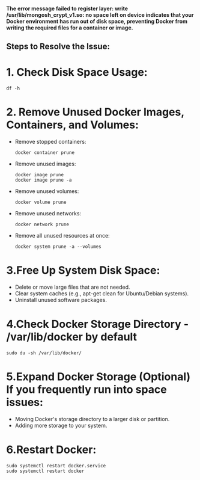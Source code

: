 #### The error message failed to register layer: write /usr/lib/mongosh_crypt_v1.so: no space left on device indicates that your Docker environment has run out of disk space, preventing Docker from writing the required files for a container or image.
## Steps to Resolve the Issue:
# 1. Check Disk Space Usage:
```
df -h
```
# 2. Remove Unused Docker Images, Containers, and Volumes:
+ Remove stopped containers:
  ```
  docker container prune
  ```
+ Remove unused images:
  ```
  docker image prune
  docker image prune -a
  ```
+ Remove unused volumes:
  ```
  docker volume prune
  ```
+ Remove unused networks:
  ```
  docker network prune
  ```
+ Remove all unused resources at once:
  ```
  docker system prune -a --volumes
  ```
# 3.Free Up System Disk Space:
  + Delete or move large files that are not needed.
  + Clear system caches (e.g., apt-get clean for Ubuntu/Debian systems).
  + Uninstall unused software packages.
# 4.Check Docker Storage Directory - /var/lib/docker by default
  ```
  sudo du -sh /var/lib/docker/
  ```
# 5.Expand Docker Storage (Optional) If you frequently run into space issues:
  + Moving Docker's storage directory to a larger disk or partition.
  + Adding more storage to your system.
# 6.Restart Docker:
  ```
  sudo systemctl restart docker.service
  sudo systemctl restart docker
```
